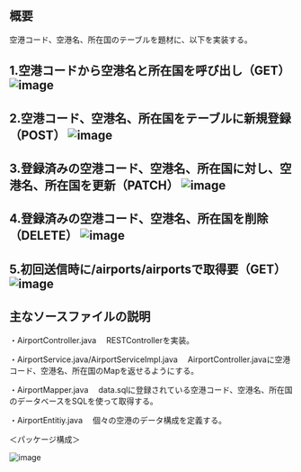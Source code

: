 ## 概要
空港コード、空港名、所在国のテーブルを題材に、以下を実装する。

1.空港コードから空港名と所在国を呼び出し（GET）
![image](https://user-images.githubusercontent.com/113277395/205448819-b681a1a0-6e75-447d-9135-fcaff057c71c.png)
--

2.空港コード、空港名、所在国をテーブルに新規登録（POST）
![image](https://user-images.githubusercontent.com/113277395/205448623-bde0f915-e440-4ec6-9741-51ed2c8ad241.png)
--

3.登録済みの空港コード、空港名、所在国に対し、空港名、所在国を更新（PATCH）
![image](https://user-images.githubusercontent.com/113277395/205448585-d8f3f594-eb96-4b99-b104-4a26a5ddfcb7.png)
--

4.登録済みの空港コード、空港名、所在国を削除（DELETE）
![image](https://user-images.githubusercontent.com/113277395/205448751-a17f6e26-b52c-4e23-bfa9-d2e40918be07.png)
--

5.初回送信時に/airports/airportsで取得要（GET）
![image](https://user-images.githubusercontent.com/113277395/205448670-8d43bd92-2247-4580-a2f4-db415a169906.png)
--

## 主なソースファイルの説明
・AirportController.java
　RESTControllerを実装。

・AirportService.java/AirportServiceImpl.java
　AirportController.javaに空港コード、空港名、所在国のMapを返せるようにする。

・AirportMapper.java
　data.sqlに登録されている空港コード、空港名、所在国のデータベースをSQLを使って取得する。

・AirportEntitiy.java
　個々の空港のデータ構成を定義する。
 
＜パッケージ構成＞
 
![image](https://user-images.githubusercontent.com/113277395/205440416-915cc6d1-d22e-4e07-92cc-44bc84fb1f04.png)
